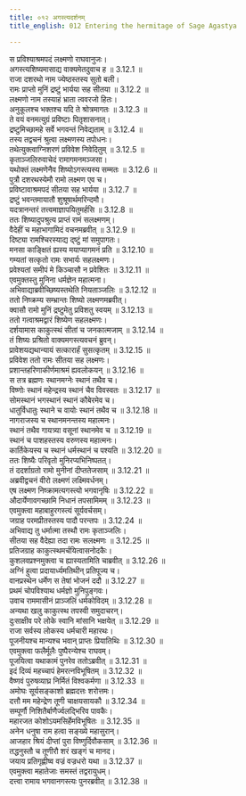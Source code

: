 ```yaml
---
title: ०१२ अगस्त्यदर्शनम्
title_english: 012 Entering the hermitage of Sage Agastya

---
```



स प्रविश्याश्रमपदं लक्ष्मणो राघवानुजः।  
अगस्त्यशिष्यमासाद्य वाक्यमेतदुवाच ह ॥ 3.12.1 ॥   
राजा दशरथो नाम ज्येष्ठस्तस्य सुतो बली।  
रामः प्राप्तो मुनिं द्रष्टुं भार्यया सह सीतया ॥ 3.12.2 ॥   
लक्ष्मणो नाम तस्याहं भ्राता त्ववरजो हितः।  
अनुकूलश्च भक्तश्च यदि ते श्रोत्रमागतः ॥ 3.12.3 ॥   
ते वयं वनमत्युग्रं प्रविष्टाः पितृशासनात्।  
द्रष्टुमिच्छामहे सर्वे भगवन्तं निवेद्यताम् ॥ 3.12.4 ॥   
तस्य तद्वचनं श्रुत्वा लक्ष्मणस्य तपोधनः।  
तथेत्युक्त्वाग्निशरणं प्रविवेश निवेदितुम् ॥ 3.12.5 ॥   
कृताञ्जलिरुवाचेदं रामागमनमञ्जसा।  
यथोक्तं लक्ष्मणेनैव शिष्योऽगस्त्यस्य सम्मतः ॥ 3.12.6 ॥   
पुत्रौ दशरथस्येमौ रामो लक्ष्मण एव च।  
प्रविष्टावाश्रमपदं सीतया सह भार्यया ॥ 3.12.7 ॥   
द्रष्टुं भवन्तमायातौ शुश्रूषार्थमरिन्दमौ।  
यदत्रानन्तरं तत्त्वमाज्ञापयितुमर्हसि ॥ 3.12.8 ॥   
ततः शिष्यादुपश्रुत्य प्राप्तं रामं सलक्ष्मणम्।  
वैदेहीं च महाभागामिदं वचनमब्रवीत् ॥ 3.12.9 ॥   
दिष्ट्या रामश्चिरस्याद्य द्ष्टुं मां समुपागतः।  
मनसा काङ्क्षितं ह्यस्य मयाप्यागमनं प्रति ॥ 3.12.10 ॥   
गम्यतां सत्कृतो रामः सभार्यः सहलक्ष्मणः।  
प्रवेश्यतां समीपं मे किञ्चासौ न प्रवेशितः ॥ 3.12.11 ॥   
एवमुक्तस्तु मुनिना धर्मज्ञेन महात्मना।  
अभिवाद्याब्रवीच्छिष्यस्तथेति नियताञ्जलिः ॥ 3.12.12 ॥   
ततो निष्क्रम्य सम्भ्रान्तः शिष्यो लक्ष्मणमब्रवीत्।  
क्वासौ रामो मुनिं द्रष्टुमेतु प्रविशतु स्वयम् ॥ 3.12.13 ॥   
ततो गत्वाश्रमद्वारं शिष्येण सहलक्ष्मणः।  
दर्शयामास काकुत्स्थं सीतां च जनकात्मजाम् ॥ 3.12.14 ॥   
तं शिष्यः प्रश्रितो वाक्यमगस्त्यवचनं ब्रुवन्।  
प्रावेशयद्यथान्यायं सत्कारार्हं सुसत्कृतम् ॥ 3.12.15 ॥   
प्रविवेश ततो रामः सीतया सह लक्ष्मणः।  
प्रशान्तहरिणाकीर्णमाश्रमं ह्यवलोकयन् ॥ 3.12.16 ॥   
स तत्र ब्रह्मणः स्थानमग्नेः स्थानं तथैव च।  
विष्णोः स्थानं महेन्द्रस्य स्थानं चैव विवस्वतः ॥ 3.12.17 ॥   
सोमस्थानं भगस्थानं स्थानं कौबेरमेव च।  
धातुर्विधातुः स्थाने च वायोः स्थानं तथैव च ॥ 3.12.18 ॥   
नागराजस्य च स्थानमनन्तस्य महात्मनः।  
स्थानं तथैव गायत्र्या वसूनां स्थानमेव च ॥ 3.12.19 ॥   
स्थानं च पाशहस्तस्य वरुणस्य महात्मनः।  
कार्तिकेयस्य च स्थानं धर्मस्थानं च पश्यति ॥ 3.12.20 ॥   
ततः शिष्यैः परिवृतो मुनिरप्यभिनिष्पतत्।  
तं ददर्शाग्रतो रामो मुनीनां दीप्ततेजसाम् ॥ 3.12.21 ॥   
अब्रवीद्वचनं वीरो लक्ष्मणं लक्ष्मिवर्धनम्।  
एष लक्ष्मण निष्क्रामत्यगस्त्यो भगवानृषिः ॥ 3.12.22 ॥   
औदार्येणावगच्छामि निधानं तपसामिमम् ॥ 3.12.23 ॥   
एवमुक्त्वा महाबाहुरगस्त्यं सूर्यवर्चसम्।  
जग्राह परमप्रीतस्तस्य पादौ परन्तपः ॥ 3.12.24 ॥   
अभिवाद्य तु धर्मात्मा तस्थौ रामः कृताञ्जलिः।  
सीतया सह वैदेह्या तदा रामः सलक्ष्मणः ॥ 3.12.25 ॥   
प्रतिजग्राह काकुत्स्थमर्चयित्वासनोदकैः।  
कुशलवप्रश्नमुक्त्वा च ह्यास्यतामिति चाब्रवीत् ॥ 3.12.26 ॥   
अग्निं हुत्वा प्रदायार्ध्यमतिथीन् प्रतिपूज्य च।  
वानप्रस्थेन धर्मेण स तेषां भोजनं ददौ ॥ 3.12.27 ॥   
प्रथमं चोपविश्याथ धर्मज्ञो मुनिपुङ्गवः।  
उवाच राममासीनं प्राञ्जलिं धर्मकोविदम् ॥ 3.12.28 ॥   
अन्यथा खलु काकुत्स्थ तपस्वी समुदाचरन्।  
दुःसाक्षीव परे लोके स्वानि मांसानि भक्षयेत् ॥ 3.12.29 ॥   
राजा सर्वस्य लोकस्य धर्मचारी महारथः।  
पूजनीयश्च मान्यश्च भवान् प्राप्तः प्रियातिथिः ॥ 3.12.30 ॥   
एवमुक्त्वा फलैर्मूलैः पुष्पैरन्येश्च राघवम्।  
पूजयित्वा यथाकामं पुनरेव ततोऽब्रवीत् ॥ 3.12.31 ॥   
इदं दिव्यं महच्चापं हेमरत्नविभूषितम् ॥ 3.12.32 ॥   
वैष्णवं पुरुषव्याघ्र निर्मितं विश्वकर्मणा ॥ 3.12.33 ॥   
अमोघः सूर्यसङ्काशो ब्रह्मदत्तः शरोत्तमः।  
दत्तौ मम महेन्द्रेण तूणी चाक्षयसायकौ ॥ 3.12.34 ॥   
सम्पूर्णौ निशितैर्बाणैर्ज्वलद्भिरिव पावकैः।  
महारजत कोशोऽयमसिर्हेमविभूषितः ॥ 3.12.35 ॥   
अनेन धनुषा राम हत्वा सङ्ख्ये महासुरान्।  
आजहार श्रियं दीप्तां पुरा विष्णुर्दिवौकसाम् ॥ 3.12.36 ॥   
तद्धनुस्तौ च तूणीरौ शरं खङ्गं च मानद।  
जयाय प्रतिगृह्णीष्व वज्रं वज्रधरो यथा ॥ 3.12.37 ॥   
एवमुक्त्वा महातेजाः समस्तं तद्वरायुधम्।  
दत्त्वा रामाय भगवानगस्त्यः पुनरब्रवीत् ॥ 3.12.38 ॥   